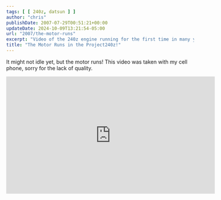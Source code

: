 ```yaml
---
tags: [ [ 240z, datsun ] ]
author: "chris"
publishDate: 2007-07-29T00:51:21+00:00
updateDate: 2024-10-09T13:21:54-05:00
url: "2007/the-motor-runs"
excerpt: "Video of the 240z engine running for the first time in many years. Video was taken by a cell phone, back in 2007, so quality lacks a bit."
title: "The Motor Runs in the Project240z!"
---
```


It might not idle yet, but the motor runs! This video was taken with my cell phone, sorry for the lack of quality.

<iframe width="560" height="315" src="https://www.youtube.com/embed/NaF68uvrYfI?si=0FvgywTD5we90SQU" title="YouTube video player" frameborder="0" allow="accelerometer; autoplay; clipboard-write; encrypted-media; gyroscope; picture-in-picture; web-share" referrerpolicy="strict-origin-when-cross-origin" allowfullscreen></iframe>
